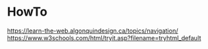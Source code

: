 # HowTo
https://learn-the-web.algonquindesign.ca/topics/navigation/
https://www.w3schools.com/html/tryit.asp?filename=tryhtml_default
